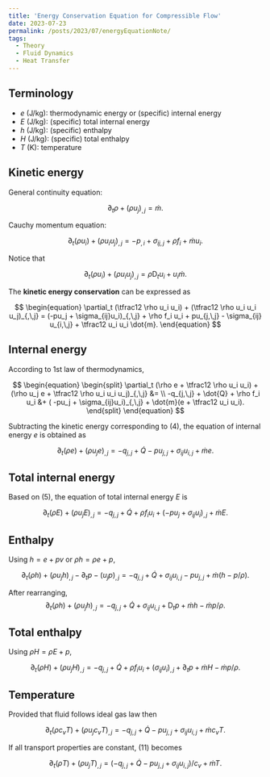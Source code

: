 ```yaml
---
title: 'Energy Conservation Equation for Compressible Flow'
date: 2023-07-23
permalink: /posts/2023/07/energyEquationNote/
tags:
  - Theory
  - Fluid Dynamics
  - Heat Transfer
---
```


## Terminology

* $e\:(\mathrm{J/kg})$: thermodynamic energy or (specific) internal energy
* $E\:(\mathrm{J/kg})$: (specific) total internal energy
* $h\:(\mathrm{J/kg})$: (specific) enthalpy
* $H\:(\mathrm{J/kg})$: (specific) total enthalpy
* $T\:(\mathrm{K})$: temperature


## Kinetic energy

General continuity equation:

$$
\begin{equation}
    \partial_t \rho + (\rho u_j)_{,\,j} = \dot{m}.
\end{equation}
$$

Cauchy momentum equation:

$$
\begin{equation}
    \partial_t (\rho u_i) + (\rho u_i u_j)_{,\,j}
  = -p_{,\,i} + \sigma_{ij,\,j} + \rho f_i + \dot{m}u_i.
\end{equation}
$$

Notice that

$$
\begin{equation}
    \partial_t (\rho u_i) + (\rho u_i u_j)_{,\,j}
  = \rho \mathrm{D}_t u_i + u_i \dot{m}.
\end{equation}
$$


The **kinetic energy conservation** can be expressed as

$$
\begin{equation}
    \partial_t (\tfrac12 \rho u_i u_i) + (\tfrac12 \rho u_i u_i u_j)_{,\,j}
  = (-pu_j + \sigma_{ij}u_i)_{,\,j} + \rho f_i u_i + pu_{j,\,j} - \sigma_{ij} u_{i,\,j} + \tfrac12 u_i u_i \dot{m}.
\end{equation}
$$


## Internal energy

According to 1st law of thermodynamics,

$$
\begin{equation}
\begin{split}
    \partial_t (\rho e + \tfrac12 \rho u_i u_i) +
    (\rho u_j e + \tfrac12 \rho u_i u_i u_j)_{,\,j} &= \\
    -q_{j,\,j} + \dot{Q} + \rho f_i u_i &+ ( -pu_j + \sigma_{ij}u_i)_{,\,j} + \dot{m}(e + \tfrac12 u_i u_i).
\end{split}
\end{equation}
$$

Subtracting the kinetic energy corresponding to (4), the equation of internal energy $e$ is obtained as

$$
\begin{equation}
    \partial_t (\rho e) + (\rho u_j e)_{,\,j}
  = -q_{j,\,j} + \dot{Q} - pu_{j,\,j} + \sigma_{ij} u_{i,\,j} + \dot{m}e.
\end{equation}
$$


## Total internal energy

Based on (5), the equation of total internal energy $E$ is

$$
\begin{equation}
    \partial_t (\rho E) + (\rho u_j E)_{,\,j}
  = -q_{j,\,j} + \dot{Q} + \rho f_i u_i + ( -pu_j + \sigma_{ij}u_i)_{,\,j} + \dot{m}E.
\end{equation}
$$


## Enthalpy

Using $h = e + pv$ or $\rho h = \rho e + p$,

$$
\begin{equation}
    \partial_t (\rho h) + (\rho u_j h)_{,\,j} - \partial_t p - (u_j p)_{,\,j}
  = -q_{j,\,j} + \dot{Q} + \sigma_{ij} u_{i,\,j} - pu_{j,\,j} + \dot{m}(h - p/\rho).
\end{equation}
$$

After rearranging,
$$
\begin{equation}
    \partial_t (\rho h) + (\rho u_j h)_{,\,j}
  = -q_{j,\,j} + \dot{Q} + \sigma_{ij} u_{i,\,j} + \mathrm{D}_t p  + \dot{m}h - \dot{m}p/\rho.
\end{equation}
$$


## Total enthalpy

Using $\rho H = \rho E + p$,

$$
\begin{equation}
    \partial_t (\rho H) + (\rho u_j H)_{,\,j}
  = -q_{j,\,j} + \dot{Q} + \rho f_i u_i + (\sigma_{ij}u_i)_{,\,j} + \partial_t p + \dot{m}H - \dot{m}p/\rho.
\end{equation}
$$


## Temperature

Provided that fluid follows ideal gas law then

$$
\begin{equation}
    \partial_t (\rho c_v T) + (\rho u_j c_v T)_{,\,j}
  = -q_{j,\,j} + \dot{Q} - pu_{j,\,j} + \sigma_{ij} u_{i,\,j} + \dot{m} c_v T.
\end{equation}
$$

If all transport properties are constant, (11) becomes

$$
\begin{equation}
    \partial_t (\rho T) + (\rho u_j T)_{,\,j}
  = (-q_{j,\,j} + \dot{Q} - pu_{j,\,j} + \sigma_{ij} u_{i,\,j})/c_v + \dot{m}T.
\end{equation}
$$




